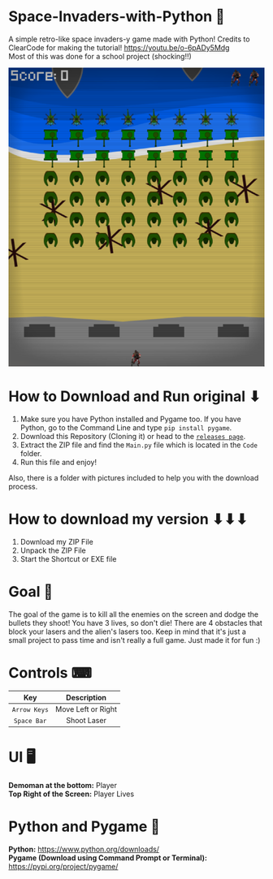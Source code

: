 # Space-Invaders-with-Python 👾
A simple retro-like space invaders-y game made with Python! Credits to ClearCode for making the tutorial! https://youtu.be/o-6pADy5Mdg <br />
Most of this was done for a school project (shocking!!)<br />

![image](https://raw.githubusercontent.com/TomteMann/Projects/main/Tom's%20d-day/Code%2Bleftovers/Graphics/picture.png)

# How to Download and Run  original ⬇
1. Make sure you have Python installed and Pygame too. If you have Python, go to the Command Line and type `pip install pygame`. <br />
2. Download this Repository (Cloning it) or head to the [`releases page`](https://github.com/SpyderGamer/Space-Invaders-with-Python/releases). <br />
3. Extract the ZIP file and find the `Main.py` file which is located in the `Code` folder. <br />
4. Run this file and enjoy! <br />

Also, there is a folder with pictures included to help you with the download process.

# How to download my version ⬇⬇⬇
1. Download my ZIP File
2. Unpack the ZIP File
3. Start the Shortcut or EXE file

# Goal 🎯
The goal of the game is to kill all the enemies on the screen and dodge the bullets they shoot! You have 3 lives, so don't die! There are 4 obstacles that block your lasers and the alien's lasers too. Keep in mind that it's just a small project to pass time and isn't really a full game. Just made it for fun :)

# Controls ⌨
| Key | Description |
| :---: | :---: |
| `Arrow Keys` | Move Left or Right |
| `Space Bar` | Shoot Laser |

# UI 🖥
**Demoman at the bottom:** Player <br />
**Top Right of the Screen:** Player Lives <br />

# Python and Pygame 🐍
**Python:** https://www.python.org/downloads/ <br />
**Pygame (Download using Command Prompt or Terminal):** https://pypi.org/project/pygame/ <br />
